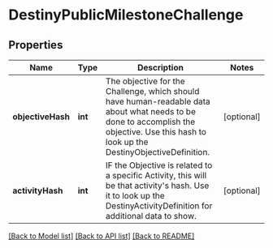 # DestinyPublicMilestoneChallenge

## Properties
Name | Type | Description | Notes
------------ | ------------- | ------------- | -------------
**objectiveHash** | **int** | The objective for the Challenge, which should have human-readable data about what needs to be done to accomplish the objective. Use this hash to look up the DestinyObjectiveDefinition. | [optional] 
**activityHash** | **int** | IF the Objective is related to a specific Activity, this will be that activity&#39;s hash. Use it to look up the DestinyActivityDefinition for additional data to show. | [optional] 

[[Back to Model list]](../README.md#documentation-for-models) [[Back to API list]](../README.md#documentation-for-api-endpoints) [[Back to README]](../README.md)


